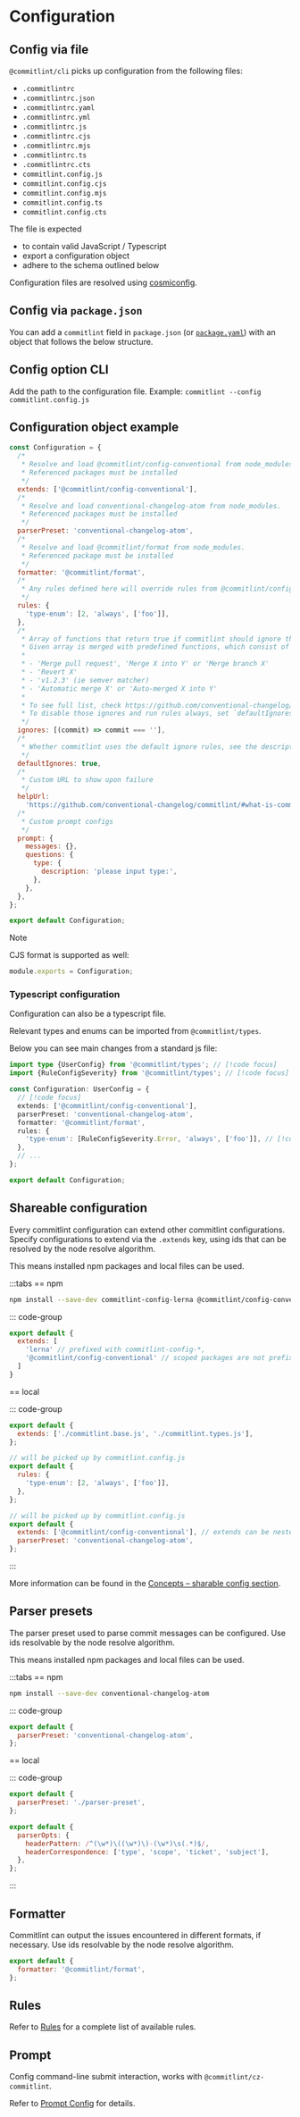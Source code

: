 # Configuration

## Config via file

`@commitlint/cli` picks up configuration from the following files:

- `.commitlintrc`
- `.commitlintrc.json`
- `.commitlintrc.yaml`
- `.commitlintrc.yml`
- `.commitlintrc.js`
- `.commitlintrc.cjs`
- `.commitlintrc.mjs`
- `.commitlintrc.ts`
- `.commitlintrc.cts`
- `commitlint.config.js`
- `commitlint.config.cjs`
- `commitlint.config.mjs`
- `commitlint.config.ts`
- `commitlint.config.cts`

The file is expected

- to contain valid JavaScript / Typescript
- export a configuration object
- adhere to the schema outlined below

Configuration files are resolved using [cosmiconfig](https://github.com/cosmiconfig/cosmiconfig/tree/v8.2.0).

## Config via `package.json`

You can add a `commitlint` field in `package.json` (or [`package.yaml`](https://github.com/pnpm/pnpm/pull/1799)) with an object that follows the below structure.

## Config option CLI

Add the path to the configuration file. Example: `commitlint --config commitlint.config.js`

## Configuration object example

```js
const Configuration = {
  /*
   * Resolve and load @commitlint/config-conventional from node_modules.
   * Referenced packages must be installed
   */
  extends: ['@commitlint/config-conventional'],
  /*
   * Resolve and load conventional-changelog-atom from node_modules.
   * Referenced packages must be installed
   */
  parserPreset: 'conventional-changelog-atom',
  /*
   * Resolve and load @commitlint/format from node_modules.
   * Referenced package must be installed
   */
  formatter: '@commitlint/format',
  /*
   * Any rules defined here will override rules from @commitlint/config-conventional
   */
  rules: {
    'type-enum': [2, 'always', ['foo']],
  },
  /*
   * Array of functions that return true if commitlint should ignore the given message.
   * Given array is merged with predefined functions, which consist of matchers like:
   *
   * - 'Merge pull request', 'Merge X into Y' or 'Merge branch X'
   * - 'Revert X'
   * - 'v1.2.3' (ie semver matcher)
   * - 'Automatic merge X' or 'Auto-merged X into Y'
   *
   * To see full list, check https://github.com/conventional-changelog/commitlint/blob/master/%40commitlint/is-ignored/src/defaults.ts.
   * To disable those ignores and run rules always, set `defaultIgnores: false` as shown below.
   */
  ignores: [(commit) => commit === ''],
  /*
   * Whether commitlint uses the default ignore rules, see the description above.
   */
  defaultIgnores: true,
  /*
   * Custom URL to show upon failure
   */
  helpUrl:
    'https://github.com/conventional-changelog/commitlint/#what-is-commitlint',
  /*
   * Custom prompt configs
   */
  prompt: {
    messages: {},
    questions: {
      type: {
        description: 'please input type:',
      },
    },
  },
};

export default Configuration;
```

> [!NOTE]
> CJS format is supported as well:
>
> ```js
> module.exports = Configuration;
> ```

### Typescript configuration

Configuration can also be a typescript file.

Relevant types and enums can be imported from `@commitlint/types`.

Below you can see main changes from a standard js file:

```ts
import type {UserConfig} from '@commitlint/types'; // [!code focus]
import {RuleConfigSeverity} from '@commitlint/types'; // [!code focus]

const Configuration: UserConfig = {
  // [!code focus]
  extends: ['@commitlint/config-conventional'],
  parserPreset: 'conventional-changelog-atom',
  formatter: '@commitlint/format',
  rules: {
    'type-enum': [RuleConfigSeverity.Error, 'always', ['foo']], // [!code focus]
  },
  // ...
};

export default Configuration;
```

## Shareable configuration

Every commitlint configuration can extend other commitlint configurations.
Specify configurations to extend via the `.extends` key, using ids
that can be resolved by the node resolve algorithm.

This means installed npm packages and local files can be used.

:::tabs
== npm

```sh
npm install --save-dev commitlint-config-lerna @commitlint/config-conventional
```

::: code-group

```js [commitlint.config.js]
export default {
  extends: [
    'lerna' // prefixed with commitlint-config-*,
    '@commitlint/config-conventional' // scoped packages are not prefixed
  ]
}
```

== local

::: code-group

```js [commitlint.config.js]
export default {
  extends: ['./commitlint.base.js', './commitlint.types.js'],
};
```

```js [commitlint.types.js]
// will be picked up by commitlint.config.js
export default {
  rules: {
    'type-enum': [2, 'always', ['foo']],
  },
};
```

```js [commitlint.base.js]
// will be picked up by commitlint.config.js
export default {
  extends: ['@commitlint/config-conventional'], // extends can be nested
  parserPreset: 'conventional-changelog-atom',
};
```

:::

More information can be found in the [Concepts – sharable config section](/concepts/shareable-config).

## Parser presets

The parser preset used to parse commit messages can be configured.
Use ids resolvable by the node resolve algorithm.

This means installed npm packages and local files can be used.

:::tabs
== npm

```sh
npm install --save-dev conventional-changelog-atom
```

::: code-group

```js [commitlint.config.js]
export default {
  parserPreset: 'conventional-changelog-atom',
};
```

== local

::: code-group

```js [commitlint.config.js]
export default {
  parserPreset: './parser-preset',
};
```

```js [parser-preset.js]
export default {
  parserOpts: {
    headerPattern: /^(\w*)\((\w*)\)-(\w*)\s(.*)$/,
    headerCorrespondence: ['type', 'scope', 'ticket', 'subject'],
  },
};
```

:::

## Formatter

Commitlint can output the issues encountered in different formats, if necessary.
Use ids resolvable by the node resolve algorithm.

```js
export default {
  formatter: '@commitlint/format',
};
```

## Rules

Refer to [Rules](/reference/rules.md) for a complete list of available rules.

## Prompt

Config command-line submit interaction, works with `@commitlint/cz-commitlint`.

Refer to [Prompt Config](/reference/prompt.md) for details.
